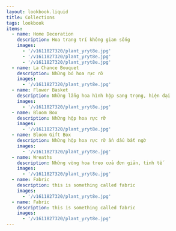```yaml
---
layout: lookbook.liquid
title: Collections
tags: lookbook
items:
  - name: Home Decoration
    description: Hoa trang trí không gian sống
    images:
      - '/v1611827320/plant_yryt8e.jpg'
      - '/v1611827320/plant_yryt8e.jpg'
      - '/v1611827320/plant_yryt8e.jpg'
  - name: La Chance Bouquet
    description: Những bó hoa rực rỡ
    images:
      - '/v1611827320/plant_yryt8e.jpg'
  - name: Flower Basket
    description: Những lẳng hoa hình hộp sang trọng, hiện đại
    images:
      - '/v1611827320/plant_yryt8e.jpg'
  - name: Bloom Box
    description: Những hộp hoa rực rỡ
    images:
      - '/v1611827320/plant_yryt8e.jpg'
  - name: Bloom Gift Box
    description: Những hộp hoa rực rỡ ẩn dấu bất ngờ
    images:
      - '/v1611827320/plant_yryt8e.jpg'
  - name: Wreaths
    description: Những vòng hoa treo cửa đơn giản, tinh tế
    images:
      - '/v1611827320/plant_yryt8e.jpg'
  - name: Fabric
    description: this is something called fabric
    images:
      - '/v1611827320/plant_yryt8e.jpg'
  - name: Fabric
    description: this is something called fabric
    images:
      - '/v1611827320/plant_yryt8e.jpg'
---
```

